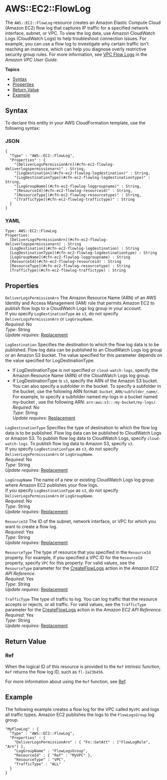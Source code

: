 # AWS::EC2::FlowLog<a name="aws-resource-ec2-flowlog"></a>

The `AWS::EC2::FlowLog` resource creates an Amazon Elastic Compute Cloud \(Amazon EC2\) flow log that captures IP traffic for a specified network interface, subnet, or VPC\. To view the log data, use Amazon CloudWatch Logs \(CloudWatch Logs\) to help troubleshoot connection issues\. For example, you can use a flow log to investigate why certain traffic isn't reaching an instance, which can help you diagnose overly restrictive security group rules\. For more information, see [VPC Flow Logs](https://docs.aws.amazon.com/vpc/latest/userguide/flow-logs.html) in the *Amazon VPC User Guide*\.

**Topics**
+ [Syntax](#aws-resource-ec2-flowlog-syntax)
+ [Properties](#w4ab1c21c10d412b9)
+ [Return Value](#w4ab1c21c10d412c11)
+ [Example](#w4ab1c21c10d412c13)

## Syntax<a name="aws-resource-ec2-flowlog-syntax"></a>

To declare this entity in your AWS CloudFormation template, use the following syntax:

### JSON<a name="aws-resource-ec2-flowlog-syntax.json"></a>

```
{
  "Type" : "AWS::EC2::FlowLog",
  "Properties" : {
    "[DeliverLogsPermissionArn](#cfn-ec2-flowlog-deliverlogspermissionarn)" : String,
    "[LogDestination](#cfn-ec2-flowlog-logdestination)" : String,
    "[LogDestinationType](#cfn-ec2-flowlog-logdestinationtype)" : String,
    "[LogGroupName](#cfn-ec2-flowlog-loggroupname)" : String,
    "[ResourceId](#cfn-ec2-flowlog-resourceid)" : String,
    "[ResourceType](#cfn-ec2-flowlog-resourcetype)" : String,
    "[TrafficType](#cfn-ec2-flowlog-traffictype)" : String
  }
}
```

### YAML<a name="aws-resource-ec2-flowlog-syntax.yaml"></a>

```
Type: AWS::EC2::FlowLog
Properties:
  [DeliverLogsPermissionArn](#cfn-ec2-flowlog-deliverlogspermissionarn) : String
  [LogDestination](#cfn-ec2-flowlog-logdestination) : String
  [LogDestinationType](#cfn-ec2-flowlog-logdestinationtype) : String
  [LogGroupName](#cfn-ec2-flowlog-loggroupname) : String
  [ResourceId](#cfn-ec2-flowlog-resourceid) : String
  [ResourceType](#cfn-ec2-flowlog-resourcetype) : String
  [TrafficType](#cfn-ec2-flowlog-traffictype) : String
```

## Properties<a name="w4ab1c21c10d412b9"></a>

`DeliverLogsPermissionArn`  <a name="cfn-ec2-flowlog-deliverlogspermissionarn"></a>
The Amazon Resource Name \(ARN\) of an AWS Identity and Access Management \(IAM\) role that permits Amazon EC2 to publish flow logs to a CloudWatch Logs log group in your account\.  
If you specify `LogDestinationType` as `s3`, do not specify `DeliverLogsPermissionArn` or `LogGroupName`\.  
*Required*: No  
*Type*: String  
*Update requires*: [Replacement](using-cfn-updating-stacks-update-behaviors.md#update-replacement)

`LogDestination`  <a name="cfn-ec2-flowlog-logdestination"></a>
Specifies the destination to which the flow log data is to be published\. Flow log data can be published to an CloudWatch Logs log group or an Amazon S3 bucket\. The value specified for this parameter depends on the value specified for LogDestinationType\.  
+ If LogDestinationType is not specified or `cloud-watch-logs`, specify the Amazon Resource Name \(ARN\) of the CloudWatch Logs log group\.
+ If LogDestinationType is `s3`, specify the ARN of the Amazon S3 bucket\. You can also specify a subfolder in the bucket\. To specify a subfolder in the bucket, use the following ARN format: `bucket_ARN/subfolder_name/`\. For example, to specify a subfolder named my\-logs in a bucket named my\-bucket , use the following ARN: `arn:aws:s3:::my-bucket/my-logs/`\.
*Required*: No  
*Type*: String  
*Update requires*: [Replacement](using-cfn-updating-stacks-update-behaviors.md#update-replacement)

`LogDestinationType`  <a name="cfn-ec2-flowlog-logdestinationtype"></a>
Specifies the type of destination to which the flow log data is to be published\. Flow log data can be published to CloudWatch Logs or Amazon S3\. To publish flow log data to CloudWatch Logs, specify `cloud-watch-logs`\. To publish flow log data to Amazon S3, specify `s3`\.  
If you specify `LogDestinationType` as `s3`, do not specify `DeliverLogsPermissionArn` or `LogGroupName`\.  
*Required*: No  
*Type*: String  
*Update requires*: [Replacement](using-cfn-updating-stacks-update-behaviors.md#update-replacement)

`LogGroupName`  <a name="cfn-ec2-flowlog-loggroupname"></a>
The name of a new or existing CloudWatch Logs log group where Amazon EC2 publishes your flow logs\.  
If you specify `LogDestinationType` as `s3`, do not specify `DeliverLogsPermissionArn` or `LogGroupName`\.  
*Required*: No  
*Type*: String  
*Update requires*: [Replacement](using-cfn-updating-stacks-update-behaviors.md#update-replacement)

`ResourceId`  <a name="cfn-ec2-flowlog-resourceid"></a>
The ID of the subnet, network interface, or VPC for which you want to create a flow log\.  
*Required*: Yes  
*Type*: String  
*Update requires*: [Replacement](using-cfn-updating-stacks-update-behaviors.md#update-replacement)

`ResourceType`  <a name="cfn-ec2-flowlog-resourcetype"></a>
The type of resource that you specified in the `ResourceId` property\. For example, if you specified a VPC ID for the `ResourceId` property, specify `VPC` for this property\. For valid values, see the `ResourceType` parameter for the [CreateFlowLogs](https://docs.aws.amazon.com/AWSEC2/latest/APIReference/API_CreateFlowLogs.html) action in the *Amazon EC2 API Reference*\.  
*Required*: Yes  
*Type*: String  
*Update requires*: [Replacement](using-cfn-updating-stacks-update-behaviors.md#update-replacement)

`TrafficType`  <a name="cfn-ec2-flowlog-traffictype"></a>
The type of traffic to log\. You can log traffic that the resource accepts or rejects, or all traffic\. For valid values, see the `TrafficType` parameter for the [CreateFlowLogs](https://docs.aws.amazon.com/AWSEC2/latest/APIReference/API_CreateFlowLogs.html) action in the *Amazon EC2 API Reference*\.  
*Required*: Yes  
*Type*: String  
*Update requires*: [Replacement](using-cfn-updating-stacks-update-behaviors.md#update-replacement)

## Return Value<a name="w4ab1c21c10d412c11"></a>

### Ref<a name="w4ab1c21c10d412c11b2"></a>

When the logical ID of this resource is provided to the `Ref` intrinsic function, `Ref` returns the flow log ID, such as `fl-1a23b456`\.

For more information about using the `Ref` function, see [Ref](intrinsic-function-reference-ref.md)\.

## Example<a name="w4ab1c21c10d412c13"></a>

The following example creates a flow log for the VPC called `MyVPC` and logs all traffic types\. Amazon EC2 publishes the logs to the `FlowLogsGroup` log group\.

```
"MyFlowLog" : {
  "Type" : "AWS::EC2::FlowLog",
  "Properties" : {
    "DeliverLogsPermissionArn" : { "Fn::GetAtt" : ["FlowLogRole", "Arn"] },
    "LogGroupName" : "FlowLogsGroup",
    "ResourceId" : { "Ref" : "MyVPC" },
    "ResourceType" : "VPC",
    "TrafficType" : "ALL"
  }
}
```